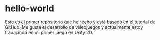 # hello-world
Este es el primer repositorio que he hecho y está basado en el tutorial de GitHub.
Me gusta el desarrollo de videojuegos y actualmente estoy trabajando en mi primer juego en Unity 2D.
